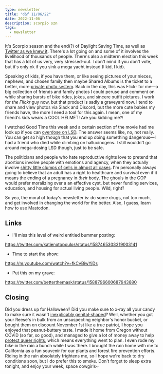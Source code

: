 ```yaml
---
type: newsletter
title: "d&f 11/06/22"
date: 2022-11-06
description: scorpio szn
tags:
  - newsletter
---
```


It's Scorpio season and the end(?) of Daylight Saving Time, as well as [Twitter as we knew it](https://www.techdirt.com/2022/11/02/hey-elon-let-me-help-you-speed-run-the-content-moderation-learning-curve/). There's a lot going on and some of it involves the livelihood of thousands of people. There's also a midterm election this week that has a lot of us very, very stressed-out. I don't mind if you don't vote, but it's only ok if you sink a mega yacht instead (I kid, I kid).

Speaking of kids, if you have them, or like seeing pictures of your nieces, nephews, and chosen family then maybe Shared Albums is the ticket to a better, more [private photo system](https://sixcolors.com/post/2022/11/in-praise-of-shared-albums-the-social-network-antidote/). Back in the day, this was Flickr for me—a big collection of friends and family photos I could peruse and comment on while sharing bursts of bike rides, jokes, and sincere outfit pictures. I work for _the Flickr_ guy now, but that product is sadly a graveyard now. I tend to share and view photos via Slack and Discord, but the more cute babies my friends have, the more I need a tool for this again. I mean, one of my friend's kids wears a COOL HELMET! Are you kidding me?!

I watched Good Time this week and a certain section of the movie had me look up if you can [overdose on LSD](https://www.vice.com/en/article/pkeqd8/what-happens-lsd-overdose). The answer seems like, no, not really. You can get so high though that you end up doing something dangerous—I had a friend who died while climbing on hallucinogens. I still wouldn't go around mega-dosing LSD though, just to be safe. 

The politicians and people who hate reproductive rights love to pretend that abortions involve people with emotions and agency, when they actually involve [shitty little clumps of cells in almost all cases](https://www.theverge.com/2022/11/3/23435111/early-pregnancy-abortion-tiktok-social-media-images). I'm personally always going to believe that an adult has a right to healthcare and survival even if it means the ending of a pregnancy in _their_ body. The ghouls in the GOP would prefer moralizing over a an effective cyst, but never funding services, education, and housing for actual living people. Wild, right?

So yea, the moral of today's newsletter is: do some drugs, not too much, and get involved in changing the world for the better. Also, I guess, learn how to use Mastodon.

## Links

- I'll miss this level of weird entitled bummer posting:

https://twitter.com/katienotopoulos/status/1587465303319003141

- Time to start the show:

https://m.youtube.com/watch?v=fkCvBiwYjDs

- Put this on my grave:

https://twitter.com/betterthemask/status/1588796600687943680

## Closing

Did you dress up for Halloween? Did you make sure to x-ray all your candy to make sure it wasn't [inexplicably genital-shaped](https://twitter.com/bestofnextdoor/status/1587234974096302080)? Well, whether you got your Reese's in bulk from an unsuspecting neighbor's honor bucket, or bought them on discount November 1st like a true patriot, I hope you enjoyed that peanut-buttery taste. I made it home from Oregon without COVID (so far, so good), and managed to give a lot of money away to help [protect queer rights](https://www.basicrights.org), which means everything went to plan. I even rode my bike in the rain a bunch while I was there. I brought the rain home with me to California as a fun souvenir for our plants and forest fire prevention efforts. Riding in the rain absolutely frightens me, so I hope we're back to dry conditions soon, but I do prefer this to smoke. Don't forget to sleep extra tonight, and enjoy your week, space cowgirls~